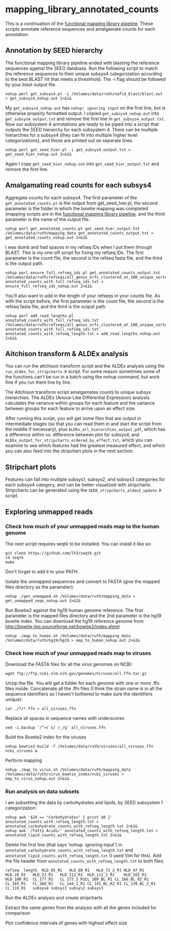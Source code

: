 # mapping_library_annotated_counts

This is a continuation of the [functional mapping library pipeline](https://github.com/ruthgrace/make_functional_mapping_library). These scripts annotate reference sequences and amalgamate counts for each annotation.

## Annotation by SEED hierarchy

The functional mapping library pipeline ended with blasting the reference sequences against the SEED database. Run the following script to match the reference sequences to their unique subsys4 categorization according to the best BLAST hit that meets a threshhold. The -i flag should be followed by your blast output file.

```
nohup perl get_subsys4.pl -i /Volumes/data/ruth/nafld_blast/blast.out > get_subsys4_nohup.out 2>&1&
```

My `get_subsys4_nohup.out` has `nohup: ignoring input` on the first line, but is otherwise properly formatted output. I copied `get_subsys4_nohup.out` into `get_subsys4_output.txt` and remove the first line in `get_subsys4_output.txt`. Now our subsystem 4 annotations are ready to be piped into a script that outputs the SEED hierarchy for each subsystem 4. There can be multiple hierarchies for a subsys4 (they can fit into multiple higher level categorizations), and these are printed out on separate lines.

```
nohup perl get_seed_hier.pl -i get_subsys4_output.txt > get_seed_hier_nohup.out 2>&1&
```

Again I copy `get_seed_hier_nohup.out` into `get_seed_hier_output.txt` and remove the first line.

## Amalgamating read counts for each subsys4

Aggregate counts for each subsys4. The first parameter of the `get_annotated_counts.pl` is the output from get_seed_hier.pl, the second parameter is the folder in which the bowtie mapping was completed (mapping scripts are in the [functional mapping library pipeline](https://github.com/ruthgrace/make_functional_mapping_library), and the third parameter is the name of the output file.

```
nohup perl get_annotated_counts.pl get_seed_hier_output.txt /Volumes/data/ruth/mapping_data get_annotated_counts_output.txt > get_annotated_counts_nohup.out 2>&1&
```

I was dumb and had spaces in my refseq IDs when I put them through BLAST. This is my one-off script for fixing my refseq IDs. The first parameter is the count file, the second is the refseq fasta file, and the third is the output path.

```
nohup perl ensure_full_refseq_ids.pl get_annotated_counts_output.txt /Volumes/data/ruth/refseqs/all_genus_orfs_clustered_at_100_unique_sorted.fa annotated_counts_with_full_refseq_ids.txt > ensure_full_refseq_ids_nohup.out 2>&1&
```

You'll also want to add in the length of your refseqs in your counts file. As with the script before, the first parameter is the count file, the second is the refseq fasta file, and the third is the output path.

```
nohup perl add_read_lengths.pl annotated_counts_with_full_refseq_ids.txt /Volumes/data/ruth/refseqs/all_genus_orfs_clustered_at_100_unique_sorted.fa annotated_counts_with_full_refseq_ids.txt annotated_counts_with_refseq_length.txt > add_read_lengths_nohup.out 2>&1&
```

## Aitchison transform & ALDEx analysis

You can run the aitchison transform script and the ALDEx analysis using the `run_aldex_for_stripcharts.R` script. For some reason sometimes some of the functions can't be run in a batch using the nohup command, but work fine if you run them line by line.

The Aitchison transform script amalgamates counts to unique subsys hierarchies. The ALDEx (Anova-Like Differential Expression) analysis calculates the variance within groups for each feature and the variance between groups for each feature to arrive upon an effect size.

After running this script, you will get some files that are output in intermediate stages (so that you can read them in and start the script from the middle if necessary), plus `ALDEx_all_hierarchies_output.pdf`, which has a difference within vs. difference between plot for subsys4, and `ALDEx_output_for_stripcharts_ordered_by_effect.txt`, which you can examine to see which features had the greatest measured effect, and which you can also feed into the stripchart plots in the next section.

## Stripchart plots 

Features can fall into multiple subsys1, subsys2, and subsys3 categories for each subsys4 category, and can be better visualized with stripcharts. Stripcharts can be generated using the `SEED_stripcharts_aldex2_update.R` script.

## Exploring unmapped reads

### Check how much of your unmapped reads map to the human genome

The next script requires seqtk to be installed. You can install it like so:

```
git clone https://github.com/lh3/seqtk.git
cd seqtk
make
```

Don't forget to add it to your PATH.

Isolate the unmapped sequences and convert to FASTA (give the mapped files directory as the parameter):

```
nohup ./get_unmapped.sh /Volumes/data/ruth/mapping_data > get_unmapped_seqs_nohup.out 2>&1&
```

Run Bowtie2 against the hg19 human genome reference. The first parameter is the mapped files directory and the 2nd parameter is the hg19 bowtie index. You can download the hg19 reference genome from http://bowtie-bio.sourceforge.net/bowtie2/index.shtml

```
nohup ./map_to_human.sh /Volumes/data/ruth/mapping_data /Volumes/data/ruth/hg19/hg19 > map_to_human_nohup.out 2>&1&
```

### Check how much of your unmapped reads map to viruses

Download the FASTA files for all the virus genomes on NCBI:

```
wget ftp://ftp.ncbi.nlm.nih.gov/genomes/Viruses/all.ffn.tar.gz
```

Unzip the file. You will get a folder for each genome with one or more .ffn files inside. Concatenate all the .ffn files (I think the strain name is in all the sequence identifiers so I haven't bothered to make sure the identifiers unique):

```
cat ./*/*.ffn > all_viruses.ffn
```

Replace all spaces in sequence names with underscores

```
sed -i.backup '/^>/ s/ /_/g' all_viruses.ffn
```

Build the Bowtie2 index for the viruses

```
nohup bowtie2-build -f /Volumes/data/ruth/viruses/all_viruses.ffn ncbi_viruses &
```

Perform mapping

```
nohup ./map_to_virus.sh /Volumes/data/ruth/mapping_data /Volumes/data/ruth/virus_bowtie_index/ncbi_viruses > map_to_virus_nohup.out 2>&1&

```

### Run analysis on data subsets

I am subsetting the data by carbohydrates and lipids, by SEED subsystem 1 categorization:

```
nohup awk '$24 == "Carbohydrates" { print $0 }' annotated_counts_with_refseq_length.txt > annotated_carbohydrate_counts_with_refseq_length.txt 2>&1&
nohup awk '/Fatty Acids/' annotated_counts_with_refseq_length.txt > annotated_lipid_counts_with_refseq_length.txt 2>&1&
```

Delete the first line (that says 'nohup: ignoring input') in `annotated_carbohydrate_counts_with_refseq_length.txt` and `annotated_lipid_counts_with_refseq_length.txt` (I used Vim for this). Add the file header from `annotated_counts_with_refseq_length.txt` to both files:

```
refseq	length	HLD_85_R1	HLD_80_R1	HLD_72_2_R1	HLD_47_R1	HLD_28_R1	HLD_23_R1	HLD_112_R1	HLD_111_2_R1	HLD_102_R1	HLD_100_R1	CL_177_R1	CL_173_2_R1CL_169_BL_R1	CL_166_BL_R2_R1	CL_165_R1	CL_160_R1	CL_144_2_R1	CL_141_BL_R2_R1	CL_139_BL_2_R1	CL_119_R1	subsys4	subsys1	subsys2	subsys3
```

Run the ALDEx analysis and create stripcharts


Extract the same genes from the analysis with all the genes included for comparison


Plot confidence intervals of genes with highest effect size




